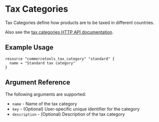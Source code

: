 # Tax Categories

Tax Categories define how products are to be taxed in different countries.

Also see the [tax categories HTTP API documentation][commercetool-tax-categories].

## Example Usage

```hcl
resource "commercetools_tax_category" "standard" {
  name = "Standard tax category"
}
```

## Argument Reference

The following arguments are supported:

* `name` - Name of the tax category
* `key` - (Optional) User-specific unique identifier for the category
* `description` - (Optional) Description of the tax category

[commercetool-tax-categories]: https://docs.commercetools.com/http-api-projects-taxCategories.html